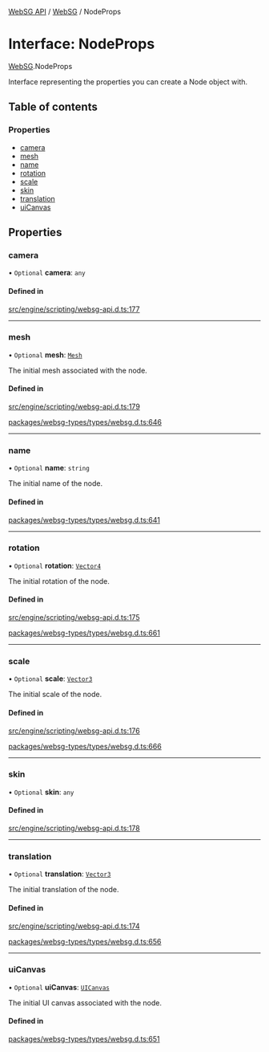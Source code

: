 [WebSG API](../README.md) / [WebSG](../modules/WebSG.md) / NodeProps

# Interface: NodeProps

[WebSG](../modules/WebSG.md).NodeProps

Interface representing the properties you can create a Node object with.

## Table of contents

### Properties

- [camera](WebSG.NodeProps.md#camera)
- [mesh](WebSG.NodeProps.md#mesh)
- [name](WebSG.NodeProps.md#name)
- [rotation](WebSG.NodeProps.md#rotation)
- [scale](WebSG.NodeProps.md#scale)
- [skin](WebSG.NodeProps.md#skin)
- [translation](WebSG.NodeProps.md#translation)
- [uiCanvas](WebSG.NodeProps.md#uicanvas)

## Properties

### camera

• `Optional` **camera**: `any`

#### Defined in

[src/engine/scripting/websg-api.d.ts:177](https://github.com/thirdroom/thirdroom/blob/972fa72b/src/engine/scripting/websg-api.d.ts#L177)

___

### mesh

• `Optional` **mesh**: [`Mesh`](../classes/WebSG.Mesh.md)

The initial mesh associated with the node.

#### Defined in

[src/engine/scripting/websg-api.d.ts:179](https://github.com/thirdroom/thirdroom/blob/972fa72b/src/engine/scripting/websg-api.d.ts#L179)

[packages/websg-types/types/websg.d.ts:646](https://github.com/thirdroom/thirdroom/blob/972fa72b/packages/websg-types/types/websg.d.ts#L646)

___

### name

• `Optional` **name**: `string`

The initial name of the node.

#### Defined in

[packages/websg-types/types/websg.d.ts:641](https://github.com/thirdroom/thirdroom/blob/972fa72b/packages/websg-types/types/websg.d.ts#L641)

___

### rotation

• `Optional` **rotation**: [`Vector4`](../classes/WebSG.Vector4.md)

The initial rotation of the node.

#### Defined in

[src/engine/scripting/websg-api.d.ts:175](https://github.com/thirdroom/thirdroom/blob/972fa72b/src/engine/scripting/websg-api.d.ts#L175)

[packages/websg-types/types/websg.d.ts:661](https://github.com/thirdroom/thirdroom/blob/972fa72b/packages/websg-types/types/websg.d.ts#L661)

___

### scale

• `Optional` **scale**: [`Vector3`](../classes/WebSG.Vector3.md)

The initial scale of the node.

#### Defined in

[src/engine/scripting/websg-api.d.ts:176](https://github.com/thirdroom/thirdroom/blob/972fa72b/src/engine/scripting/websg-api.d.ts#L176)

[packages/websg-types/types/websg.d.ts:666](https://github.com/thirdroom/thirdroom/blob/972fa72b/packages/websg-types/types/websg.d.ts#L666)

___

### skin

• `Optional` **skin**: `any`

#### Defined in

[src/engine/scripting/websg-api.d.ts:178](https://github.com/thirdroom/thirdroom/blob/972fa72b/src/engine/scripting/websg-api.d.ts#L178)

___

### translation

• `Optional` **translation**: [`Vector3`](../classes/WebSG.Vector3.md)

The initial translation of the node.

#### Defined in

[src/engine/scripting/websg-api.d.ts:174](https://github.com/thirdroom/thirdroom/blob/972fa72b/src/engine/scripting/websg-api.d.ts#L174)

[packages/websg-types/types/websg.d.ts:656](https://github.com/thirdroom/thirdroom/blob/972fa72b/packages/websg-types/types/websg.d.ts#L656)

___

### uiCanvas

• `Optional` **uiCanvas**: [`UICanvas`](../classes/WebSG.UICanvas.md)

The initial UI canvas associated with the node.

#### Defined in

[packages/websg-types/types/websg.d.ts:651](https://github.com/thirdroom/thirdroom/blob/972fa72b/packages/websg-types/types/websg.d.ts#L651)
